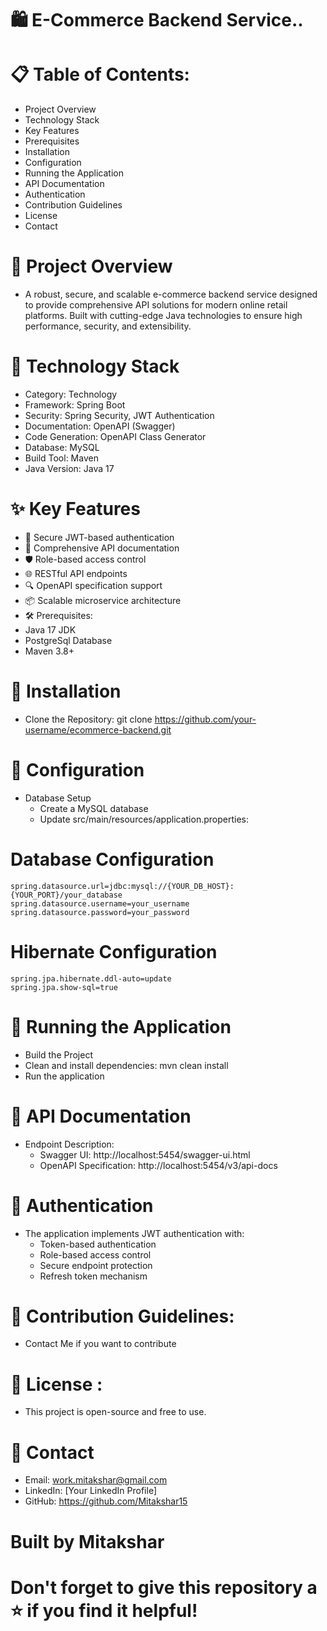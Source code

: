 # 🛍️ E-Commerce Backend Service..

# 📋 Table of Contents:
 * Project Overview
* Technology Stack
* Key Features
* Prerequisites
* Installation
* Configuration
* Running the Application
* API Documentation
* Authentication
* Contribution Guidelines
* License
* Contact

# 🌟 Project Overview
* A robust, secure, and scalable e-commerce backend service designed to provide comprehensive API solutions for modern online retail platforms. Built with cutting-edge Java technologies to ensure high performance, security, and extensibility.

# 🚀 Technology Stack
* Category:	Technology
* Framework:	Spring Boot
* Security:	Spring Security, JWT Authentication
* Documentation:	OpenAPI (Swagger)
* Code Generation:	OpenAPI Class Generator
* Database:	MySQL
* Build Tool:	Maven
* Java Version:	Java 17

# ✨ Key Features
* 🔐 Secure JWT-based authentication
* 📄 Comprehensive API documentation
* 🛡️ Role-based access control
* 🌐 RESTful API endpoints
* 🔍 OpenAPI specification support
* 📦 Scalable microservice architecture
* 🛠️ Prerequisites:
* Java 17 JDK
* PostgreSql Database
* Maven 3.8+


# 🔧 Installation
* Clone the Repository: git clone https://github.com/your-username/ecommerce-backend.git

# 📝 Configuration
* Database Setup
   * Create a MySQL database
   * Update src/main/resources/application.properties:

# Database Configuration
    spring.datasource.url=jdbc:mysql://{YOUR_DB_HOST}:{YOUR_PORT}/your_database
    spring.datasource.username=your_username
    spring.datasource.password=your_password

# Hibernate Configuration
    spring.jpa.hibernate.ddl-auto=update
    spring.jpa.show-sql=true

# 🚀 Running the Application
* Build the Project
* Clean and install dependencies: mvn clean install
* Run the application

# 📖 API Documentation
* Endpoint Description:
  * Swagger UI:	http://localhost:5454/swagger-ui.html
  * OpenAPI Specification:	http://localhost:5454/v3/api-docs

# 🔐 Authentication
* The application implements JWT authentication with:
  * Token-based authentication
  * Role-based access control
  * Secure endpoint protection
  * Refresh token mechanism

# 🤝 Contribution Guidelines: 
* Contact Me if you want to contribute

# 📄 License : 
* This project is open-source and free to use.

# 👤 Contact
* Email: work.mitakshar@gmail.com
* LinkedIn: [Your LinkedIn Profile]
* GitHub: https://github.com/Mitakshar15

# Built by Mitakshar

# Don't forget to give this repository a ⭐ if you find it helpful!

